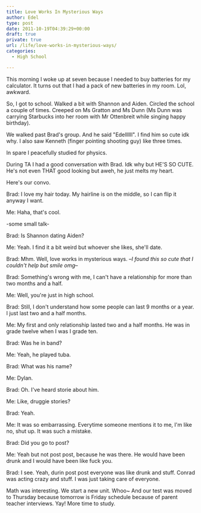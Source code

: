 ```yaml
---
title: Love Works In Mysterious Ways
author: Edel
type: post
date: 2011-10-19T04:39:29+00:00
draft: true
private: true
url: /life/love-works-in-mysterious-ways/
categories:
  - High School

---
```

This morning I woke up at seven because I needed to buy batteries for my calculator. It turns out that I had a pack of new batteries in my room. Lol, awkward.

So, I got to school. Walked a bit with Shannon and Aiden. Circled the school a couple of times. Creeped on Ms Gratton and Ms Dunn (Ms Dunn was carrying Starbucks into her room with Mr Ottenbreit while singing happy birthday).

We walked past Brad's group. And he said "Edellllll". I find him so cute idk why. I also saw Kenneth (finger pointing shooting guy) like three times.

In spare I peacefully studied for physics.

During TA I had a good conversation with Brad. Idk why but HE'S SO CUTE. He's not even THAT good looking but aweh, he just melts my heart.

Here's our convo.

Brad: I love my hair today. My hairline is on the middle, so I can flip it anyway I want.
  
Me: Haha, that's cool.
  
-some small talk-
  
Brad: Is Shannon dating Aiden?
  
Me: Yeah. I find it a bit weird but whoever she likes, she'll date.
  
Brad: Mhm. Well, love works in mysterious ways. &#8211;_I found this so cute that I couldn't help but smile omg_&#8211;
  
Brad: Something's wrong with me, I can't have a relationship for more than two months and a half.
  
Me: Well, you're just in high school.
  
Brad: Still, I don't understand how some people can last 9 months or a year. I just last two and a half months.
  
Me: My first and only relationship lasted two and a half months. He was in grade twelve when I was I grade ten.
  
Brad: Was he in band?
  
Me: Yeah, he played tuba.
  
Brad: What was his name?
  
Me: Dylan.
  
Brad: Oh. I've heard storie about him.
  
Me: Like, druggie stories?
  
Brad: Yeah.
  
Me: It was so embarrassing. Everytime someone mentions it to me, I'm like no, shut up. It was such a mistake.
  
Brad: Did you go to post?
  
Me: Yeah but not post post, because he was there. He would have been drunk and I would have been like fuck you.
  
Brad: I see. Yeah, durin post post everyone was like drunk and stuff. Conrad was acting crazy and stuff. I was just taking care of everyone.

Math was interesting. We start a new unit. Whoo~ And our test was moved to Thursday because tomorrow is Friday schedule because of parent teacher interviews. Yay! More time to study.


